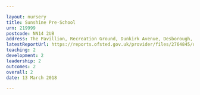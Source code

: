 ```yaml
---

layout: nursery
title: Sunshine Pre-School
urn: 219999
postcode: NN14 2UB
address: The Pavillion, Recreation Ground, Dunkirk Avenue, Desborough, Northamptonshire, NN14 2UB
latestReportUrl: https://reports.ofsted.gov.uk/provider/files/2764845/urn/219999.pdf
teaching: 2
development: 2
leadership: 2
outcomes: 2
overall: 2
date: 13 March 2018

---
```

